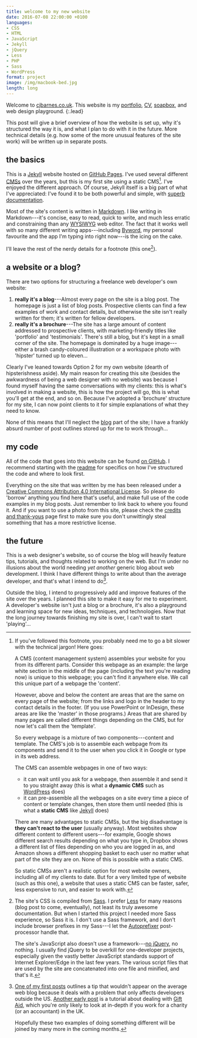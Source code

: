 ```yaml
---
title: welcome to my new website
date: 2016-07-08 22:00:00 +0100
languages:
- CSS
- HTML
- JavaScript
- Jekyll
- jQuery
- Less
- PHP
- Sass
- WordPress
format: project
image: /img/macbook-bed.jpg
length: long
---
```


Welcome to [cjbarnes.co.uk](/).  This website is my [portfolio](/whativedone/portfolio/), [CV](/whativedone/bio/ "bio"), [soapbox](/blog/ "blog"), and web design playground.
{:.lead}

This post will give a brief overview of how the website is set up, why it's structured the way it is, and what I plan to do with it in the future. More technical details (e.g. how some of the more unusual features of the site work) will be written up in separate posts.

<!--more-->

## the basics

This is a [Jekyll](https://jekyllrb.com) website hosted on [GitHub Pages](https://pages.github.com/). I've used several different [CMSs](https://en.wikipedia.org/wiki/Content_management_system "Wikipedia: content management system") over the years, but this is my first site using a static CMS[^1]. I've enjoyed the different approach. Of course, Jekyll itself is a big part of what I've appreciated: I've found it to be both powerful and simple, with [superb documentation](https://jekyllrb.com/docs/home/ "Jekyll's documentation").

Most of the site's content is written in [Markdown](https://daringfireball.net/projects/markdown/). I like writing in Markdown---it's concise, easy to read, quick to write, and much less erratic and constraining than any [WYSIWYG](https://en.wikipedia.org/wiki/WYSIWYG "Wikipedia: WYSIWYG") web editor. The fact that it works well with so many different writing apps---including [Byword](https://bywordapp.com), my personal favourite and the app I'm typing into right now---is the icing on the cake.

I'll leave the rest of the nerdy details for a footnote (this one[^2]).

## a website or a blog?

There are two options for structuring a freelance web developer's own website:

1. **really it's a blog**---Almost every page on the site is a blog post. The homepage is just a list of blog posts. Prospective clients can find a few examples of work and contact details, but otherwise the site isn't really written for them; it's written for fellow developers.
2. **really it's a brochure**---The site has a large amount of content addressed to prospective clients, with marketing-friendly titles like 'portfolio' and 'testimonials'. There's still a blog, but it's kept in a small corner of the site. The homepage is dominated by a huge image---either a brash candy-coloured illustration or a workspace photo with 'hipster' turned up to eleven...

Clearly I've leaned towards Option 2 for my own website (dearth of hipsterishness aside). My main reason for creating this site (besides the awkwardness of being a web designer with no website) was because I found myself having the same conversations with my clients: this is what's involved in making a website, this is how the project will go, this is what you'll get at the end, and so on. Because I've adopted a 'brochure' structure for my site, I can now point clients to it for simple explanations of what they need to know.

None of this means that I'll neglect the [blog](/blog/) part of the site; I have a frankly absurd number of post outlines stored up for me to work through...

## my code

All of the code that goes into this website can be found <a href="{{ site.github.repository_url }}" title="GitHub repo for this website">on GitHub</a>. I recommend starting with the <a href="{{ site.github.repository_url }}/tree/master/README.md" title="README.md">readme</a> for specifics on how I've structured the code and where to look first.

Everything on the site that was written by me has been released under a [Creative Commons Attribution 4.0 International License](https://creativecommons.org/licenses/by/4.0/). So please do 'borrow' anything you find here that's useful, and make full use of the code examples in my blog posts. Just remember to link back to where you found it. And if you want to use a photo from this site, please check the [credits and thank-yous](/credits/) page first to make sure you don't unwittingly steal something that has a more restrictive license.

## the future

This is a web designer's website, so of course the blog will heavily feature tips, tutorials, and thoughts related to working on the web. But I'm under no illusions about the world needing *yet another* generic blog about web development. I think I have different things to write about than the average developer, and that's what I intend to do[^3]. 

Outside the blog, I intend to progressively add and improve features of the site over the years. I planned this site to make it easy for me to experiment. A developer's website isn't just a blog or a brochure, it's also a playground and learning space for new ideas, techniques, and technologies. Now that the long journey towards finishing my site is over, I can't wait to start 'playing'...

[^1]: If you've followed this footnote, you probably need me to go a bit slower with the technical jargon! Here goes:

    A CMS (content management system) assembles your website for you from its different parts. Consider this webpage as an example: the large white section in the middle of the page (including the text you're reading now) is unique to this webpage; you can't find it anywhere else. We call this unique part of a webpage the 'content'.

    However, above and below the content are areas that are the same on every page of the website; from the links and logo in the header to my contact details in the footer. (If you use PowerPoint or InDesign, these areas are like the 'master' in  those programs.) Areas that are shared by many pages are called different things depending on the CMS, but for now let's call them the 'template'.

    So every webpage is a mixture of two components---content and template. The CMS's job is to assemble each webpage from its components and send it to the user when you click it in Google or type in its web address.

    The CMS can assemble webpages in one of two ways:

    - it can wait until you ask for a webpage, then assemble it and send it to you straight away (this is what a **dynamic CMS** such as [WordPress](https://wordpress.org/) does)
    - it can pre-assemble all the webpages on a site every time a piece of content or template changes, then store them until needed (this is what a **static CMS** like [Jekyll](https://jekyllrb.org/) does)

    There are many advantages to static CMSs, but the big disadvantage is **they can't react to the user** (usually anyway). Most websites show different content to different users---for example, Google shows different search results depending on what you type in, Dropbox shows a different list of files depending on who you are logged in as, and Amazon shows a different shopping basket to each user no matter what part of the site they are on. None of this is possible with a static CMS.

    So static CMSs aren't a realistic option for most website owners, including all of my clients to date. But for a very limited type of website (such as this one), a website that uses a static CMS can be faster, safer, less expensive to run, and easier to work with.

[^2]: The site's CSS is compiled from [Sass](http://sass-lang.com). I prefer [Less](http://lesscss.org) for many reasons (blog post to come, eventually), not least its truly awesome documentation. But when I started this project I needed more Sass experience, so Sass it is. I don't use a Sass framework, and I don't include browser prefixes in my Sass---I let the [Autoprefixer](https://github.com/postcss/autoprefixer) post-processor handle that.

    The site's JavaScript also doesn't use a framework---[no jQuery](http://youmightnotneedjquery.com "You Might Not Need jQuery reference resource"), no nothing. I usually find jQuery to be overkill for one-developer projects, especially given the vastly better JavaScript standards support of Internet Explorer/Edge in the last few years. The various script files that are used by the site are concatenated into one file and minified, and that's it.

[^3]: [One of my first posts](/blog/using-strtotime-outside-us-2016-07-10/ "using strtotime outside the US") outlines a tip that wouldn't appear on the average web blog because it deals with a problem that only affects developers outside the US. [Another early post](/blog/better-gift-aid-calculator-1-2016-07-08/ "better Gift Aid calculator, part 1") is a tutorial about dealing with [Gift Aid](https://www.gov.uk/donating-to-charity/gift-aid), which you're only likely to look at in-depth if you work for a charity (or an accountant) in the UK.

    Hopefully these two examples of doing something different will be joined by many more in the coming months.

